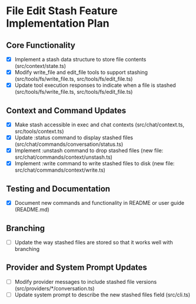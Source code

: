 # File Edit Stash Feature Implementation Plan

## Core Functionality
- [x] Implement a stash data structure to store file contents (src/context/state.ts)
- [x] Modify write_file and edit_file tools to support stashing (src/tools/fs/write_file.ts, src/tools/fs/edit_file.ts)
- [x] Update tool execution responses to indicate when a file is stashed (src/tools/fs/write_file.ts, src/tools/fs/edit_file.ts)

## Context and Command Updates
- [x] Make stash accessible in exec and chat contexts (src/chat/context.ts, src/tools/context.ts)
- [x] Update :status command to display stashed files (src/chat/commands/conversation/status.ts)
- [x] Implement :unstash command to drop stashed files (new file: src/chat/commands/context/unstash.ts)
- [x] Implement :write command to write stashed files to disk (new file: src/chat/commands/context/write.ts)

## Testing and Documentation
- [x] Document new commands and functionality in README or user guide (README.md)

## Branching
- [ ] Update the way stashed files are stored so that it works well with branching

## Provider and System Prompt Updates
- [ ] Modify provider messages to include stashed file versions (src/providers/*/conversation.ts)
- [ ] Update system prompt to describe the new stashed files field (src/cli.ts)
